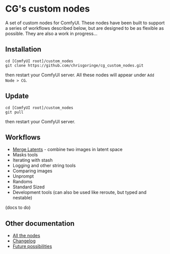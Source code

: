 # CG's custom nodes

A set of custom nodes for ComfyUI. These nodes have been built to support a series of workflows described below, but are designed to be as flexible as possible. They are also a work in progress...

## Installation

```
cd [ComfyUI root]/custom_nodes
git clone https://github.com/chrisgoringe/cg_custom_nodes.git
```
then restart your ComfyUI server. All these nodes will appear under `Add Node > CG`.

## Update

```
cd [ComfyUI root]/custom_nodes
git pull
```
then restart your ComfyUI server.

## Workflows

- [Merge Latents](docs/merge_latents.md) - combine two images in latent space
- Masks tools
- Iterating with stash
- Logging and other string tools
- Comparing images
- Unprompt
- Randoms
- Standard Sized
- Development tools (can also be used like reroute, but typed and nestable)

(docs to do)

## Other documentation

- [All the nodes](docs/all_nodes.md)
- [Changelog](docs/change_log.md)
- [Future possibilities](docs/)